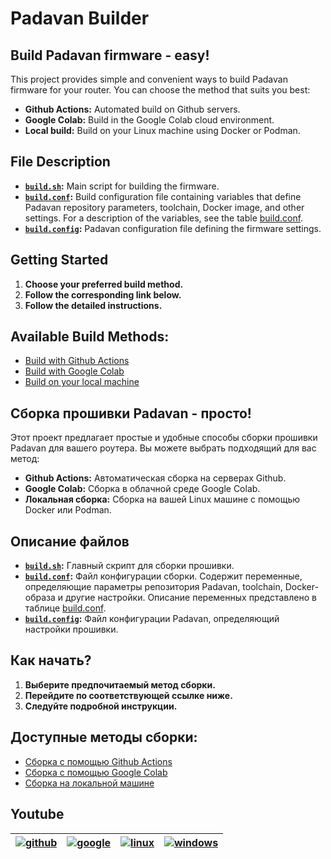# Padavan Builder

## Build Padavan firmware - easy!

This project provides simple and convenient ways to build Padavan firmware for your router. You can choose the method that suits you best:

* **Github Actions:** Automated build on Github servers. 
* **Google Colab:** Build in the Google Colab cloud environment.
* **Local build:** Build on your Linux machine using Docker or Podman.

## File Description

* **[`build.sh`](../build.sh):** Main script for building the firmware.
* **[`build.conf`](../build.conf):** Build configuration file containing variables that define Padavan repository parameters, toolchain, Docker image, and other settings. For a description of the variables, see the table [build.conf](en-US/conf.md).
* **[`build.config`](../build.config):** Padavan configuration file defining the firmware settings.

## Getting Started

1. **Choose your preferred build method.**
2. **Follow the corresponding link below.**
3. **Follow the detailed instructions.**

## Available Build Methods:

* [Build with Github Actions](en-US/github.md)
* [Build with Google Colab](en-US/google.md)
* [Build on your local machine](en-US/localhost.md)


## Сборка прошивки Padavan - просто!

Этот проект предлагает простые и удобные способы сборки прошивки Padavan для вашего роутера. Вы можете выбрать подходящий для вас метод:

* **Github Actions:** Автоматическая сборка на серверах Github.
* **Google Colab:** Сборка в облачной среде Google Colab. 
* **Локальная сборка:** Сборка на вашей Linux машине с помощью Docker или Podman.

## Описание файлов

* **[`build.sh`](../build.sh):** Главный скрипт для сборки прошивки.
* **[`build.conf`](../build.conf):** Файл конфигурации сборки. Содержит переменные, определяющие параметры репозитория Padavan, toolchain, Docker-образа и другие настройки. Описание переменных представлено в таблице [build.conf](ru/conf.md).
* **[`build.config`](../build.config):** Файл конфигурации Padavan, определяющий настройки прошивки.

## Как начать?

1. **Выберите предпочитаемый метод сборки.**
2. **Перейдите по соответствующей ссылке ниже.**
3. **Следуйте подробной инструкции.**

## Доступные методы сборки:

* [Сборка с помощью Github Actions](ru/github.md)
* [Сборка с помощью Google Colab](ru/google.md)
* [Сборка на локальной машине](ru/localhost.md)

## Youtube
| [![github][github_img]][github_url] | [![google][google_img]][google_url] | [![linux][linux_img]][linux_url] | [![windows][windows_img]][windows_url]
| --- | --- | --- | ---

[github_img]: https://img.youtube.com/vi/O7T9An9bJNs/0.jpg "Github Actions"
[github_url]: https://youtu.be/O7T9An9bJNs
[google_img]: https://img.youtube.com/vi/hSdi5K50KlY/0.jpg "Google Colab"
[google_url]: https://youtu.be/hSdi5K50KlY
[linux_img]: https://img.youtube.com/vi/vdFtsq32Pxg/0.jpg "Local build: Linux"
[linux_url]: https://youtu.be/vdFtsq32Pxg
[windows_img]: https://img.youtube.com/vi/NDYlXdCvy2I/0.jpg "Local build: Windows"
[windows_url]: https://youtu.be/NDYlXdCvy2I
